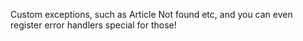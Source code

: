Custom exceptions, such as Article Not found etc, and you can even register error handlers special for those!
